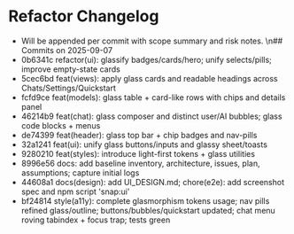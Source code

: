 # Refactor Changelog

- Will be appended per commit with scope summary and risk notes.
  \n## Commits on 2025-09-07
- 0b6341c refactor(ui): glassify badges/cards/hero; unify selects/pills; improve empty-state cards
- 5cec6bd feat(views): apply glass cards and readable headings across Chats/Settings/Quickstart
- fcfd9ce feat(models): glass table + card-like rows with chips and details panel
- 46214b9 feat(chat): glass composer and distinct user/AI bubbles; glass code blocks + menus
- de74399 feat(header): glass top bar + chip badges and nav-pills
- 32a1241 feat(ui): unify glass buttons/inputs and glassy sheet/toasts
- 9280210 feat(styles): introduce light-first tokens + glass utilities
- 8996e56 docs: add baseline inventory, architecture, issues, plan, assumptions; capture initial logs
- 44608a1 docs(design): add UI_DESIGN.md; chore(e2e): add screenshot spec and npm script 'snap:ui'
- bf24814 style(a11y): complete glasmorphism tokens usage; nav pills refined glass/outline; buttons/bubbles/quickstart updated; chat menu roving tabindex + focus trap; tests green
